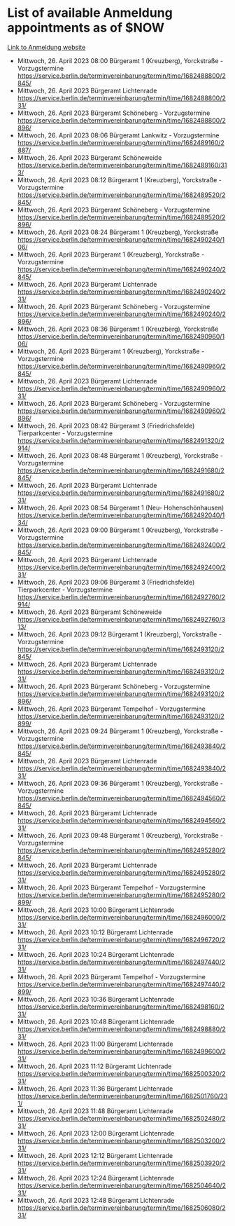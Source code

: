# List of available Anmeldung appointments as of $NOW
[Link to Anmeldung website](https://service.berlin.de/terminvereinbarung/termin/tag.php?termin=1&anliegen[]=120686&dienstleisterlist=122210,122217,327316,122219,327312,122227,327314,122231,327346,122243,327348,122254,122252,329742,122260,329745,122262,329748,122271,327278,122273,327274,122277,327276,330436,122280,327294,122282,327290,122284,327292,122291,327270,122285,327266,122286,327264,122296,327268,150230,329760,122297,327286,122294,327284,122312,329763,122314,329775,122304,327330,122311,327334,122309,327332,317869,122281,327352,122279,329772,122283,122276,327324,122274,327326,122267,329766,122246,327318,122251,327320,122257,327322,122208,327298,122226,327300&herkunft=http%3A%2F%2Fservice.berlin.de%2Fdienstleistung%2F120686%2F)
- Mittwoch, 26. April 2023 08:00 Bürgeramt 1 (Kreuzberg), Yorckstraße - Vorzugstermine https://service.berlin.de/terminvereinbarung/termin/time/1682488800/2845/
- Mittwoch, 26. April 2023  Bürgeramt Lichtenrade https://service.berlin.de/terminvereinbarung/termin/time/1682488800/231/
- Mittwoch, 26. April 2023  Bürgeramt Schöneberg - Vorzugstermine https://service.berlin.de/terminvereinbarung/termin/time/1682488800/2896/
- Mittwoch, 26. April 2023 08:06 Bürgeramt Lankwitz - Vorzugstermine https://service.berlin.de/terminvereinbarung/termin/time/1682489160/2887/
- Mittwoch, 26. April 2023  Bürgeramt Schöneweide https://service.berlin.de/terminvereinbarung/termin/time/1682489160/313/
- Mittwoch, 26. April 2023 08:12 Bürgeramt 1 (Kreuzberg), Yorckstraße - Vorzugstermine https://service.berlin.de/terminvereinbarung/termin/time/1682489520/2845/
- Mittwoch, 26. April 2023  Bürgeramt Schöneberg - Vorzugstermine https://service.berlin.de/terminvereinbarung/termin/time/1682489520/2896/
- Mittwoch, 26. April 2023 08:24 Bürgeramt 1 (Kreuzberg), Yorckstraße https://service.berlin.de/terminvereinbarung/termin/time/1682490240/106/
- Mittwoch, 26. April 2023  Bürgeramt 1 (Kreuzberg), Yorckstraße - Vorzugstermine https://service.berlin.de/terminvereinbarung/termin/time/1682490240/2845/
- Mittwoch, 26. April 2023  Bürgeramt Lichtenrade https://service.berlin.de/terminvereinbarung/termin/time/1682490240/231/
- Mittwoch, 26. April 2023  Bürgeramt Schöneberg - Vorzugstermine https://service.berlin.de/terminvereinbarung/termin/time/1682490240/2896/
- Mittwoch, 26. April 2023 08:36 Bürgeramt 1 (Kreuzberg), Yorckstraße https://service.berlin.de/terminvereinbarung/termin/time/1682490960/106/
- Mittwoch, 26. April 2023  Bürgeramt 1 (Kreuzberg), Yorckstraße - Vorzugstermine https://service.berlin.de/terminvereinbarung/termin/time/1682490960/2845/
- Mittwoch, 26. April 2023  Bürgeramt Lichtenrade https://service.berlin.de/terminvereinbarung/termin/time/1682490960/231/
- Mittwoch, 26. April 2023  Bürgeramt Schöneberg - Vorzugstermine https://service.berlin.de/terminvereinbarung/termin/time/1682490960/2896/
- Mittwoch, 26. April 2023 08:42 Bürgeramt 3 (Friedrichsfelde) Tierparkcenter - Vorzugstermine https://service.berlin.de/terminvereinbarung/termin/time/1682491320/2914/
- Mittwoch, 26. April 2023 08:48 Bürgeramt 1 (Kreuzberg), Yorckstraße - Vorzugstermine https://service.berlin.de/terminvereinbarung/termin/time/1682491680/2845/
- Mittwoch, 26. April 2023  Bürgeramt Lichtenrade https://service.berlin.de/terminvereinbarung/termin/time/1682491680/231/
- Mittwoch, 26. April 2023 08:54 Bürgeramt 1 (Neu- Hohenschönhausen) https://service.berlin.de/terminvereinbarung/termin/time/1682492040/134/
- Mittwoch, 26. April 2023 09:00 Bürgeramt 1 (Kreuzberg), Yorckstraße - Vorzugstermine https://service.berlin.de/terminvereinbarung/termin/time/1682492400/2845/
- Mittwoch, 26. April 2023  Bürgeramt Lichtenrade https://service.berlin.de/terminvereinbarung/termin/time/1682492400/231/
- Mittwoch, 26. April 2023 09:06 Bürgeramt 3 (Friedrichsfelde) Tierparkcenter - Vorzugstermine https://service.berlin.de/terminvereinbarung/termin/time/1682492760/2914/
- Mittwoch, 26. April 2023  Bürgeramt Schöneweide https://service.berlin.de/terminvereinbarung/termin/time/1682492760/313/
- Mittwoch, 26. April 2023 09:12 Bürgeramt 1 (Kreuzberg), Yorckstraße - Vorzugstermine https://service.berlin.de/terminvereinbarung/termin/time/1682493120/2845/
- Mittwoch, 26. April 2023  Bürgeramt Lichtenrade https://service.berlin.de/terminvereinbarung/termin/time/1682493120/231/
- Mittwoch, 26. April 2023  Bürgeramt Schöneberg - Vorzugstermine https://service.berlin.de/terminvereinbarung/termin/time/1682493120/2896/
- Mittwoch, 26. April 2023  Bürgeramt Tempelhof - Vorzugstermine https://service.berlin.de/terminvereinbarung/termin/time/1682493120/2899/
- Mittwoch, 26. April 2023 09:24 Bürgeramt 1 (Kreuzberg), Yorckstraße - Vorzugstermine https://service.berlin.de/terminvereinbarung/termin/time/1682493840/2845/
- Mittwoch, 26. April 2023  Bürgeramt Lichtenrade https://service.berlin.de/terminvereinbarung/termin/time/1682493840/231/
- Mittwoch, 26. April 2023 09:36 Bürgeramt 1 (Kreuzberg), Yorckstraße - Vorzugstermine https://service.berlin.de/terminvereinbarung/termin/time/1682494560/2845/
- Mittwoch, 26. April 2023  Bürgeramt Lichtenrade https://service.berlin.de/terminvereinbarung/termin/time/1682494560/231/
- Mittwoch, 26. April 2023 09:48 Bürgeramt 1 (Kreuzberg), Yorckstraße - Vorzugstermine https://service.berlin.de/terminvereinbarung/termin/time/1682495280/2845/
- Mittwoch, 26. April 2023  Bürgeramt Lichtenrade https://service.berlin.de/terminvereinbarung/termin/time/1682495280/231/
- Mittwoch, 26. April 2023  Bürgeramt Tempelhof - Vorzugstermine https://service.berlin.de/terminvereinbarung/termin/time/1682495280/2899/
- Mittwoch, 26. April 2023 10:00 Bürgeramt Lichtenrade https://service.berlin.de/terminvereinbarung/termin/time/1682496000/231/
- Mittwoch, 26. April 2023 10:12 Bürgeramt Lichtenrade https://service.berlin.de/terminvereinbarung/termin/time/1682496720/231/
- Mittwoch, 26. April 2023 10:24 Bürgeramt Lichtenrade https://service.berlin.de/terminvereinbarung/termin/time/1682497440/231/
- Mittwoch, 26. April 2023  Bürgeramt Tempelhof - Vorzugstermine https://service.berlin.de/terminvereinbarung/termin/time/1682497440/2899/
- Mittwoch, 26. April 2023 10:36 Bürgeramt Lichtenrade https://service.berlin.de/terminvereinbarung/termin/time/1682498160/231/
- Mittwoch, 26. April 2023 10:48 Bürgeramt Lichtenrade https://service.berlin.de/terminvereinbarung/termin/time/1682498880/231/
- Mittwoch, 26. April 2023 11:00 Bürgeramt Lichtenrade https://service.berlin.de/terminvereinbarung/termin/time/1682499600/231/
- Mittwoch, 26. April 2023 11:12 Bürgeramt Lichtenrade https://service.berlin.de/terminvereinbarung/termin/time/1682500320/231/
- Mittwoch, 26. April 2023 11:36 Bürgeramt Lichtenrade https://service.berlin.de/terminvereinbarung/termin/time/1682501760/231/
- Mittwoch, 26. April 2023 11:48 Bürgeramt Lichtenrade https://service.berlin.de/terminvereinbarung/termin/time/1682502480/231/
- Mittwoch, 26. April 2023 12:00 Bürgeramt Lichtenrade https://service.berlin.de/terminvereinbarung/termin/time/1682503200/231/
- Mittwoch, 26. April 2023 12:12 Bürgeramt Lichtenrade https://service.berlin.de/terminvereinbarung/termin/time/1682503920/231/
- Mittwoch, 26. April 2023 12:24 Bürgeramt Lichtenrade https://service.berlin.de/terminvereinbarung/termin/time/1682504640/231/
- Mittwoch, 26. April 2023 12:48 Bürgeramt Lichtenrade https://service.berlin.de/terminvereinbarung/termin/time/1682506080/231/
